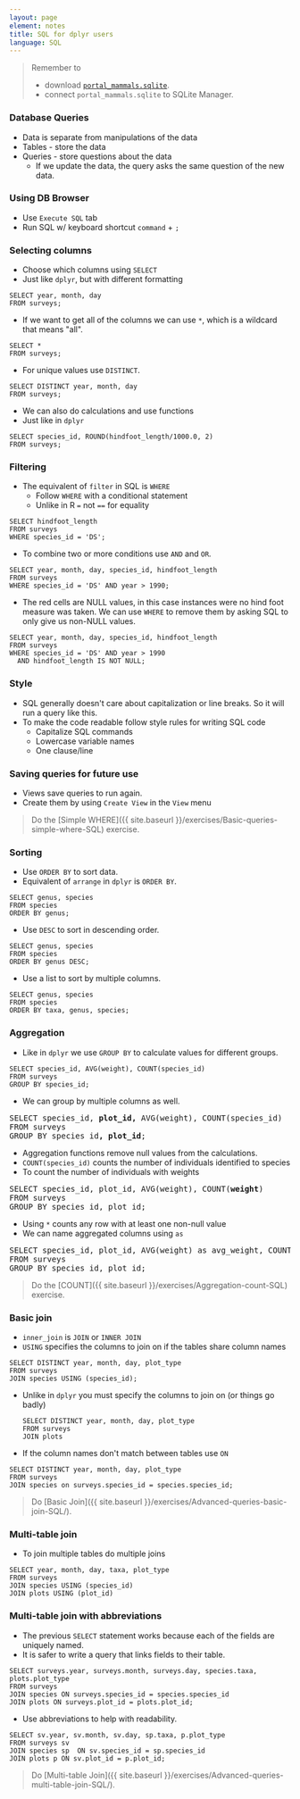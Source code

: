 ```yaml
---
layout: page
element: notes
title: SQL for dplyr users
language: SQL
---
```


> Remember to
>
> * download [`portal_mammals.sqlite`](https://ndownloader.figshare.com/files/2292171).
> * connect `portal_mammals.sqlite` to SQLite Manager.

### Database Queries

* Data is separate from manipulations of the data
* Tables - store the data
* Queries - store questions about the data
    * If we update the data, the query asks the same question of the new data.

### Using DB Browser

* Use `Execute SQL` tab
* Run SQL w/ keyboard shortcut `command` + `;`

### Selecting columns

* Choose which columns using `SELECT`
* Just like `dplyr`, but with different formatting

```
SELECT year, month, day
FROM surveys;
```

* If we want to get all of the columns we can use `*`, which is a wildcard that
means "all".

```
SELECT *
FROM surveys;
```

* For unique values use `DISTINCT`.

```
SELECT DISTINCT year, month, day
FROM surveys;
```

* We can also do calculations and use functions
* Just like in `dplyr`

```
SELECT species_id, ROUND(hindfoot_length/1000.0, 2)
FROM surveys;
```

### Filtering

* The equivalent of `filter` in SQL is `WHERE`
    * Follow `WHERE` with a conditional statement
    * Unlike in R `=` not `==` for equality

```
SELECT hindfoot_length
FROM surveys
WHERE species_id = 'DS';
```

* To combine two or more conditions use `AND` and `OR`.

```
SELECT year, month, day, species_id, hindfoot_length
FROM surveys
WHERE species_id = 'DS' AND year > 1990;
```

* The red cells are NULL values, in this case instances were no hind foot
  measure was taken. We can use `WHERE` to remove them by asking SQL to only
  give us non-NULL values.

```
SELECT year, month, day, species_id, hindfoot_length
FROM surveys
WHERE species_id = 'DS' AND year > 1990 
  AND hindfoot_length IS NOT NULL;
```

### Style

* SQL generally doesn't care about capitalization or line breaks. So it will run
a query like this.
* To make the code readable follow style rules for writing SQL code
    * Capitalize SQL commands
    * Lowercase variable names
	* One clause/line

### Saving queries for future use

* Views save queries to run again.
* Create them by using `Create View` in the `View` menu

> Do the [Simple WHERE]({{ site.baseurl }}/exercises/Basic-queries-simple-where-SQL) exercise.


### Sorting

* Use `ORDER BY` to sort data.
* Equivalent of `arrange` in `dplyr` is `ORDER BY`.

```
SELECT genus, species
FROM species
ORDER BY genus;
```

* Use `DESC` to sort in descending order.

```
SELECT genus, species
FROM species
ORDER BY genus DESC;
```

* Use a list to sort by multiple columns.

```
SELECT genus, species
FROM species
ORDER BY taxa, genus, species;
```


### Aggregation

* Like in `dplyr` we use `GROUP BY` to calculate values for different groups.

```
SELECT species_id, AVG(weight), COUNT(species_id)
FROM surveys
GROUP BY species_id;
```

* We can group by multiple columns as well.

<pre>
SELECT species_id, <b>plot_id,</b> AVG(weight), COUNT(species_id)
FROM surveys
GROUP BY species_id<b>, plot_id</b>;
</pre>

* Aggregation functions remove null values from the calculations.
* `COUNT(species_id)` counts the number of individuals identified to species
* To count the number of individuals with weights

<pre>
SELECT species_id, plot_id, AVG(weight), COUNT(<b>weight</b>)
FROM surveys
GROUP BY species_id, plot_id;
</pre>

* Using `*` counts any row with at least one non-null value
* We can name aggregated columns using `as`

<pre>
SELECT species_id, plot_id, AVG(weight) as avg_weight, COUNT(weight) as num_indiv
FROM surveys
GROUP BY species_id, plot_id;
</pre>

> Do the [COUNT]({{ site.baseurl }}/exercises/Aggregation-count-SQL) exercise.


### Basic join

* `inner_join` is `JOIN` or `INNER JOIN`
* `USING` specifies the columns to join on if the tables share column names

```
SELECT DISTINCT year, month, day, plot_type 
FROM surveys
JOIN species USING (species_id);
```

* Unlike in `dplyr` you must specify the columns to join on (or things go badly)

    ```
    SELECT DISTINCT year, month, day, plot_type
    FROM surveys
    JOIN plots
    ```

* If the column names don't match between tables use `ON`

```
SELECT DISTINCT year, month, day, plot_type 
FROM surveys
JOIN species on surveys.species_id = species.species_id;
```

> Do [Basic Join]({{ site.baseurl }}/exercises/Advanced-queries-basic-join-SQL/).

### Multi-table join

* To join multiple tables do multiple joins

```
SELECT year, month, day, taxa, plot_type
FROM surveys
JOIN species USING (species_id)
JOIN plots USING (plot_id)
```

### Multi-table join with abbreviations

* The previous `SELECT` statement works because each of the fields are uniquely named.
* It is safer to write a query that links fields to their table. 

```
SELECT surveys.year, surveys.month, surveys.day, species.taxa, plots.plot_type
FROM surveys
JOIN species ON surveys.species_id = species.species_id
JOIN plots ON surveys.plot_id = plots.plot_id;
```

* Use abbreviations to help with readability.

```
SELECT sv.year, sv.month, sv.day, sp.taxa, p.plot_type
FROM surveys sv
JOIN species sp  ON sv.species_id = sp.species_id
JOIN plots p ON sv.plot_id = p.plot_id;
```

> Do [Multi-table Join]({{ site.baseurl }}/exercises/Advanced-queries-multi-table-join-SQL/).
